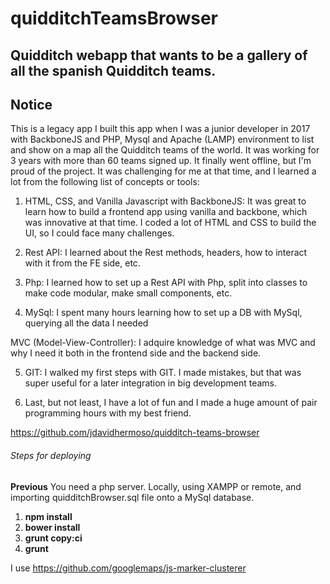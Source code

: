 # quidditchTeamsBrowser
## Quidditch webapp  that wants to be a gallery of all the spanish Quidditch teams.

## Notice
This is a legacy app I built this app when I was a junior developer in 2017 with BackboneJS and PHP, Mysql and Apache (LAMP) environment to list and show on a map all the Quidditch teams of the world. It was working for 3 years with more than 60 teams signed up. It finally went offline, but I'm proud of the project. It was challenging for me at that time, and I learned a lot from the following list of concepts or tools:

1. HTML, CSS, and Vanilla Javascript with BackboneJS: It was great to learn how to build a frontend app using vanilla and backbone, which was innovative at that time. I coded a lot of HTML and CSS to build the UI, so I could face many challenges.

2. Rest API: I learned about the Rest methods, headers, how to interact with it from the FE side, etc.

3. Php: I learned how to set up a Rest API with Php, split into classes to make code modular, make small components, etc.

4. MySql: I spent many hours learning how to set up a DB with MySql, querying all the data I needed

MVC (Model-View-Controller): I adquire knowledge of what was MVC and why I need it both in the frontend side and the backend side.

5. GIT: I walked my first steps with GIT. I made mistakes, but that was super useful for a later integration in big development teams.

6. Last, but not least, I have a lot of fun and I made a huge amount of pair programming hours with my best friend.

https://github.com/jdavidhermoso/quidditch-teams-browser

###### Steps for deploying
**Previous** 
You need a php server. Locally, using XAMPP or remote, and importing quidditchBrowser.sql file onto a MySql database. 

1. **npm install**
2. **bower install**
3. **grunt copy:ci**
4. **grunt**

I use https://github.com/googlemaps/js-marker-clusterer


